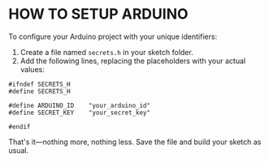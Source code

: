 # HOW TO SETUP ARDUINO

To configure your Arduino project with your unique identifiers:

1. Create a file named `secrets.h` in your sketch folder.
2. Add the following lines, replacing the placeholders with your actual values:

```
#ifndef SECRETS_H
#define SECRETS_H

#define ARDUINO_ID    "your_arduino_id"
#define SECRET_KEY    "your_secret_key"

#endif
```

That's it—nothing more, nothing less. Save the file and build your sketch as usual.
